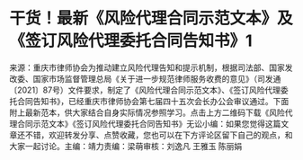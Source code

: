 # 干货！最新《风险代理合同示范文本》及《签订风险代理委托合同告知书》1

来源：重庆市律师协会为推动建立风险代理告知和提示机制，根据司法部、国家发改委、国家市场监督管理总局《关于进一步规范律师服务收费的意见》（司发通〔2021〕87号）文件要求，制定了《风险代理合同示范文本》、《签订风险代理委托合同告知书》，已经重庆市律师协会第七届四十五次会长办公会审议通过。下面附上最新范本，供大家结合自身实际情况参照学习。点击上方二维码下载《风险代理合同示范文本》《签订风险代理委托合同告知书》无讼小编：如果您觉得这篇文章还不错，欢迎转发分享、点赞收藏，您也可以在下方评论区留下自己的观点，和大家一起讨论。主编：靖力责编：梁萌审核：刘逸凡 王雅玉 陈丽娟

